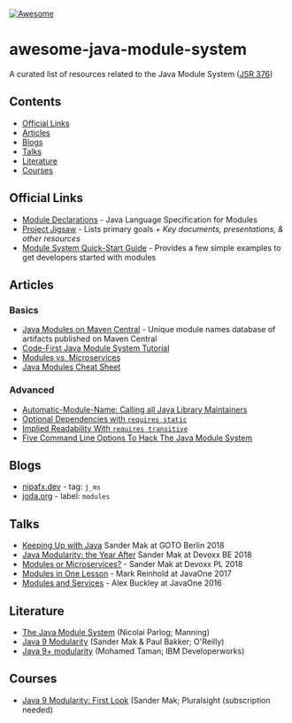 [![Awesome](https://awesome.re/badge-flat2.svg)](https://awesome.re)

# awesome-java-module-system
A curated list of resources related to the Java Module System ([JSR 376](https://www.jcp.org/en/jsr/detail?id=376))


## Contents

- [Official Links](#official-links)
- [Articles](#articles)
- [Blogs](#blogs)
- [Talks](#talks)
- [Literature](#literature)
- [Courses](#courses)


## Official Links
- [Module Declarations](https://docs.oracle.com/javase/specs/jls/se9/html/jls-7.html#jls-7.7) - Java Language Specification for Modules
- [Project Jigsaw](https://openjdk.java.net/projects/jigsaw) - Lists primary goals + _Key documents, presentations, & other resources_
- [Module System Quick-Start Guide](https://openjdk.java.net/projects/jigsaw/quick-start) - Provides a few simple examples to get developers started with modules


## Articles

### Basics
- [Java Modules on Maven Central](https://github.com/sormuras/modules) - Unique module names database of artifacts published on Maven Central
- [Code-First Java Module System Tutorial](https://blog.codefx.org/java/java-module-system-tutorial/)
- [Modules vs. Microservices](https://www.oreilly.com/ideas/modules-vs-microservices)
- [Java Modules Cheat Sheet](https://github.com/tfesenko/Java-Modules-JPMS-CheatSheet)

### Advanced
- [Automatic-Module-Name: Calling all Java Library Maintainers](http://branchandbound.net/blog/java/2017/12/automatic-module-name/)
- [Optional Dependencies with `requires static`](https://blog.codefx.org/java/module-system-optional-dependencies/)
- [Implied Readability With `requires transitive`](https://blog.codefx.org/java/implied-readability/)
- [Five Command Line Options To Hack The Java Module System](https://blog.codefx.org/java/five-command-line-options-hack-java-module-system/)


## Blogs
- [nipafx.dev](https://nipafx.dev/#channels~~articles~~~tags~~j_ms) - tag: `j_ms`
- [joda.org](https://blog.joda.org/search/label/modules) - label: `modules`


## Talks
- [Keeping Up with Java](https://www.youtube.com/watch?v=cF-rUNCOm2c) Sander Mak at GOTO Berlin 2018
- [Java Modularity: the Year After](https://www.youtube.com/watch?v=l4Dk7EF-oYc) Sander Mak at Devoxx BE 2018
- [Modules or Microservices?](https://www.youtube.com/watch?v=AJW2FAJGgVw) - Sander Mak at Devoxx PL 2018
- [Modules in One Lesson](https://www.youtube.com/watch?v=MGX-JfMl9-Y) - Mark Reinhold at JavaOne 2017
- [Modules and Services](https://www.youtube.com/watch?v=u8Hbdo-u-88) - Alex Buckley at JavaOne 2016
 

## Literature
- [The Java Module System](https://www.manning.com/books/the-java-module-system?a_aid=nipa&a_bid=869915cb) (Nicolai Parlog; Manning)
- [Java 9 Modularity](https://javamodularity.com) (Sander Mak & Paul Bakker; O'Reilly)
- [Java 9+ modularity](https://developer.ibm.com/tutorials/java-modularity-1/) (Mohamed Taman; IBM Developerworks)


## Courses
- [Java 9 Modularity: First Look](https://www.pluralsight.com/courses/java-9-modularity-first-look) (Sander Mak; Pluralsight (subscription needed)
